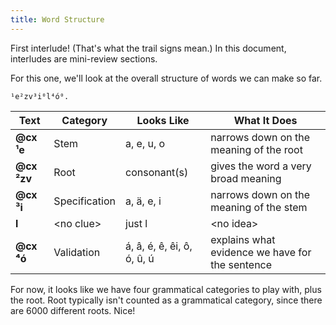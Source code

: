 ```yaml
---
title: Word Structure
---
```


First interlude! (That's what the trail signs mean.) In this document,
interludes are mini-review sections.

For this one, we'll look at the overall structure of words we can make so far.

```cx
¹e²zv³i⁰l⁴ó⁰.
```

| Text        | Category      | Looks Like                 | What It Does                                    |
| ----------- | ------------- | -------------------------- | ----------------------------------------------- |
| **@cx ¹e**  | Stem          | a, e, u, o                 | narrows down on the meaning of the root         |
| **@cx ²zv** | Root          | consonant(s)               | gives the word a very broad meaning             |
| **@cx ³i**  | Specification | a, ä, e, i                 | narrows down on the meaning of the stem         |
| **l**       | \<no clue>    | just l                     | \<no idea>                                      |
| **@cx ⁴ó**  | Validation    | á, â, é, ê, êi, ô, ó, û, ú | explains what evidence we have for the sentence |

For now, it looks like we have four grammatical categories to play with, plus
the root. Root typically isn't counted as a grammatical category, since there
are 6000 different roots. Nice!
